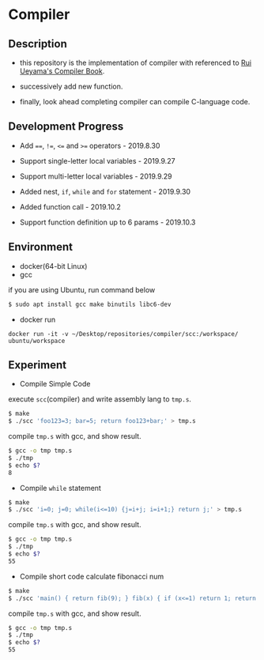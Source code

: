 # Compiler

## Description

- this repository is the implementation of compiler with referenced to [Rui Ueyama's Compiler Book](https://www.sigbus.info/compilerbook).

- successively add new function.

- finally, look ahead completing compiler can compile C-language code.

## Development Progress

- Add `==`, `!=`, `<=` and `>=` operators - 2019.8.30

- Support single-letter local variables - 2019.9.27

- Support multi-letter local variables - 2019.9.29

- Added nest, `if`, `while` and `for` statement - 2019.9.30

- Added function call - 2019.10.2

- Support function definition up to 6 params - 2019.10.3

## Environment 

- docker(64-bit Linux)
- gcc

if you are using Ubuntu, run command below

```bash
$ sudo apt install gcc make binutils libc6-dev
```

- docker run

```
docker run -it -v ~/Desktop/repositories/compiler/scc:/workspace/ ubuntu/workspace
```

## Experiment

- Compile Simple Code

execute `scc`(compiler) and write assembly lang to `tmp.s`.

```bash
$ make
$ ./scc 'foo123=3; bar=5; return foo123+bar;' > tmp.s
```

compile `tmp.s` with gcc, and show result.

```bash
$ gcc -o tmp tmp.s
$ ./tmp
$ echo $?
8
```

- Compile `while` statement

```bash
$ make
$ ./scc 'i=0; j=0; while(i<=10) {j=i+j; i=i+1;} return j;' > tmp.s
```

compile `tmp.s` with gcc, and show result.

```bash
$ gcc -o tmp tmp.s
$ ./tmp
$ echo $?
55
```

- Compile short code calculate fibonacci num

```bash
$ make
$ ./scc 'main() { return fib(9); } fib(x) { if (x<=1) return 1; return fib(x-1) + fib(x-2); }' > tmp.s
```

compile `tmp.s` with gcc, and show result.

```bash
$ gcc -o tmp tmp.s
$ ./tmp
$ echo $?
55
```